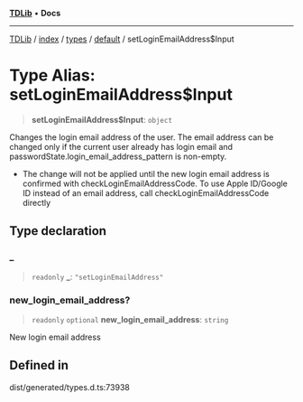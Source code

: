 [**TDLib**](../../../../../../README.md) • **Docs**

***

[TDLib](../../../../../../modules.md) / [index](../../../../../README.md) / [types](../../../README.md) / [default](../README.md) / setLoginEmailAddress$Input

# Type Alias: setLoginEmailAddress$Input

> **setLoginEmailAddress$Input**: `object`

Changes the login email address of the user. The email address can be changed only if the current user already has login email and passwordState.login_email_address_pattern is non-empty.

- The change will not be applied until the new login email address is confirmed with checkLoginEmailAddressCode. To use Apple ID/Google ID instead of an email address, call checkLoginEmailAddressCode directly

## Type declaration

### \_

> `readonly` **\_**: `"setLoginEmailAddress"`

### new\_login\_email\_address?

> `readonly` `optional` **new\_login\_email\_address**: `string`

New login email address

## Defined in

dist/generated/types.d.ts:73938
